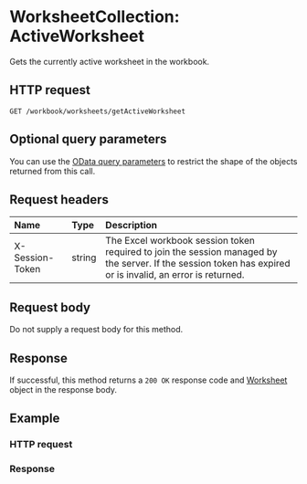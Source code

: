 # WorksheetCollection: ActiveWorksheet

Gets the currently active worksheet in the workbook.
## HTTP request
```http
GET /workbook/worksheets/getActiveWorksheet
```
## Optional query parameters
You can use the [OData query parameters](odata-optional-query-parameters.md) to restrict the shape of the objects returned from this call.
## Request headers
| Name       | Type | Description|
|:-----------|:------|:----------|
| X-Session-Token   | string  | The Excel workbook session token required to join the session managed by the server. If the session token has expired or is invalid, an error is returned.|

## Request body
Do not supply a request body for this method.


## Response
If successful, this method returns a `200 OK` response code and [Worksheet](../resources/worksheet.md) object in the response body.
## Example
### HTTP request
### Response
